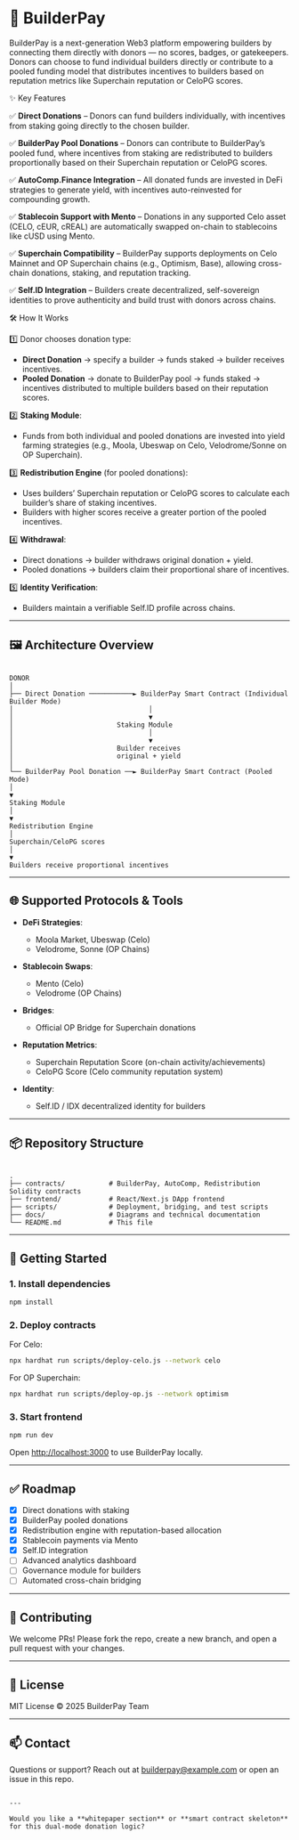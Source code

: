 
# 🚀 BuilderPay

BuilderPay is a next-generation Web3 platform empowering builders by connecting them directly with donors — no scores, badges, or gatekeepers. Donors can choose to fund individual builders directly or contribute to a pooled funding model that distributes incentives to builders based on reputation metrics like Superchain reputation or CeloPG scores.



✨ Key Features

✅ **Direct Donations** – Donors can fund builders individually, with incentives from staking going directly to the chosen builder.

✅ **BuilderPay Pool Donations** – Donors can contribute to BuilderPay’s pooled fund, where incentives from staking are redistributed to builders proportionally based on their Superchain reputation or CeloPG scores.

✅ **AutoComp.Finance Integration** – All donated funds are invested in DeFi strategies to generate yield, with incentives auto-reinvested for compounding growth.

✅ **Stablecoin Support with Mento** – Donations in any supported Celo asset (CELO, cEUR, cREAL) are automatically swapped on-chain to stablecoins like cUSD using Mento.

✅ **Superchain Compatibility** – BuilderPay supports deployments on Celo Mainnet and OP Superchain chains (e.g., Optimism, Base), allowing cross-chain donations, staking, and reputation tracking.

✅ **Self.ID Integration** – Builders create decentralized, self-sovereign identities to prove authenticity and build trust with donors across chains.

🛠️ How It Works

1️⃣ Donor chooses donation type:
- **Direct Donation** → specify a builder → funds staked → builder receives incentives.
- **Pooled Donation** → donate to BuilderPay pool → funds staked → incentives distributed to multiple builders based on their reputation scores.

2️⃣ **Staking Module**:
- Funds from both individual and pooled donations are invested into yield farming strategies (e.g., Moola, Ubeswap on Celo, Velodrome/Sonne on OP Superchain).

3️⃣ **Redistribution Engine** (for pooled donations):
- Uses builders’ Superchain reputation or CeloPG scores to calculate each builder’s share of staking incentives.
- Builders with higher scores receive a greater portion of the pooled incentives.

4️⃣ **Withdrawal**:
- Direct donations → builder withdraws original donation + yield.
- Pooled donations → builders claim their proportional share of incentives.

5️⃣ **Identity Verification**:
- Builders maintain a verifiable Self.ID profile across chains.

---

## 🖼️ Architecture Overview

```

DONOR
│
├── Direct Donation ───────────► BuilderPay Smart Contract (Individual Builder Mode)
│                                  │
│                                  ▼
│                          Staking Module
│                                  │
│                                  ▼
│                          Builder receives
│                          original + yield
│
└── BuilderPay Pool Donation ──► BuilderPay Smart Contract (Pooled Mode)
│
▼
Staking Module
│
▼
Redistribution Engine
│
Superchain/CeloPG scores
│
▼
Builders receive proportional incentives

```

---

## 🌐 Supported Protocols & Tools

- **DeFi Strategies**:
  - Moola Market, Ubeswap (Celo)
  - Velodrome, Sonne (OP Chains)

- **Stablecoin Swaps**:
  - Mento (Celo)
  - Velodrome (OP Chains)

- **Bridges**:
  - Official OP Bridge for Superchain donations

- **Reputation Metrics**:
  - Superchain Reputation Score (on-chain activity/achievements)
  - CeloPG Score (Celo community reputation system)

- **Identity**:
  - Self.ID / IDX decentralized identity for builders

---

## 📦 Repository Structure

```

.
├── contracts/           # BuilderPay, AutoComp, Redistribution Solidity contracts
├── frontend/            # React/Next.js DApp frontend
├── scripts/             # Deployment, bridging, and test scripts
├── docs/                # Diagrams and technical documentation
└── README.md            # This file

````

---

## 🚀 Getting Started

### 1. Install dependencies

```bash
npm install
````

### 2. Deploy contracts

For Celo:

```bash
npx hardhat run scripts/deploy-celo.js --network celo
```

For OP Superchain:

```bash
npx hardhat run scripts/deploy-op.js --network optimism
```

### 3. Start frontend

```bash
npm run dev
```

Open [http://localhost:3000](http://localhost:3000) to use BuilderPay locally.

---

## ✅ Roadmap

* [x] Direct donations with staking
* [x] BuilderPay pooled donations
* [x] Redistribution engine with reputation-based allocation
* [x] Stablecoin payments via Mento
* [x] Self.ID integration
* [ ] Advanced analytics dashboard
* [ ] Governance module for builders
* [ ] Automated cross-chain bridging

---

## 🤝 Contributing

We welcome PRs! Please fork the repo, create a new branch, and open a pull request with your changes.

---

## 📝 License

MIT License © 2025 BuilderPay Team

---

## 📫 Contact

Questions or support? Reach out at [builderpay@example.com](mailto:builderpay@example.com) or open an issue in this repo.

```

---

Would you like a **whitepaper section** or **smart contract skeleton** for this dual-mode donation logic?
```
